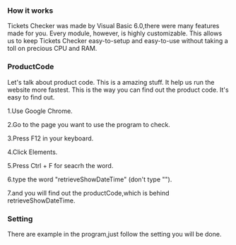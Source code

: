 ### How it works

Tickets Checker was made by Visual Basic 6.0,there were many features made for you.
Every module, however, is highly customizable.
This allows us to keep Tickets Checker easy-to-setup and easy-to-use without taking a toll on precious CPU and RAM.

### ProductCode

Let's talk about product code.
This is a amazing stuff.
It help us run the website more fastest.
This is the way you can find out the product code.
It's easy to find out.

1.Use Google Chrome.

2.Go to the page you want to use the program to check.

3.Press F12 in your keyboard.

4.Click Elements.

5.Press Ctrl + F for seacrh the word.

6.type the word "retrieveShowDateTime" (don't type "").

7.and you will find out the productCode,which is behind retrieveShowDateTime.

### Setting

There are example in the program,just follow the setting you will be done.